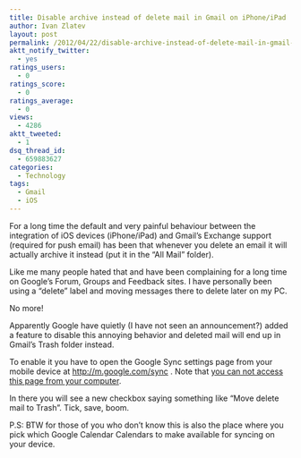 ```yaml
---
title: Disable archive instead of delete mail in Gmail on iPhone/iPad
author: Ivan Zlatev
layout: post
permalink: /2012/04/22/disable-archive-instead-of-delete-mail-in-gmail-on-iphoneipad/
aktt_notify_twitter:
  - yes
ratings_users:
  - 0
ratings_score:
  - 0
ratings_average:
  - 0
views:
  - 4286
aktt_tweeted:
  - 1
dsq_thread_id:
  - 659883627
categories:
  - Technology
tags:
  - Gmail
  - iOS
---
```

For a long time the default and very painful behaviour between the integration of iOS devices (iPhone/iPad) and Gmail&#8217;s Exchange support (required for push email) has been that whenever you delete an email it will actually archive it instead (put it in the &#8220;All Mail&#8221; folder).

Like me many people hated that and have been complaining for a long time on Google&#8217;s Forum, Groups and Feedback sites. I have personally been using a &#8220;delete&#8221; label and moving messages there to delete later on my PC.

No more!

Apparently Google have quietly (I have not seen an announcement?) added a feature to disable this annoying behavior and deleted mail will end up in Gmail&#8217;s Trash folder instead.

To enable it you have to open the Google Sync settings page from your mobile device at <http://m.google.com/sync> . Note that <span style="text-decoration: underline;">you can not access this page from your computer</span>.

In there you will see a new checkbox saying something like &#8220;Move delete mail to Trash&#8221;. Tick, save, boom.

P.S: BTW for those of you who don&#8217;t know this is also the place where you pick which Google Calendar Calendars to make available for syncing on your device.
